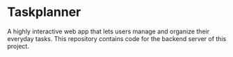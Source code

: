 # Taskplanner
A highly interactive web app that lets users manage and organize their everyday tasks. This repository contains code for the backend server of this project.
